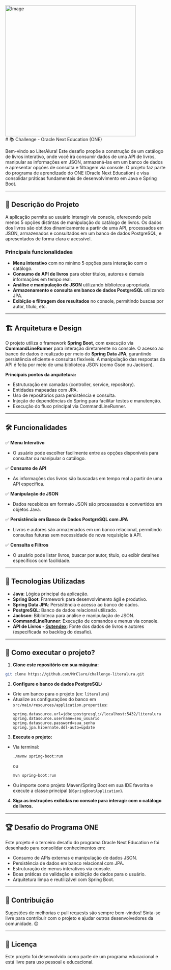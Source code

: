 <img width="410" height="410" alt="Image" src="https://github.com/user-attachments/assets/4e4671a5-7293-478c-80a5-71b2375c8f73" />
<br>
# 📚  Challenge - Oracle Next Education (ONE)

Bem-vindo ao LiterAlura! Este desafio propõe a construção de um catálogo de livros interativo, onde você irá consumir dados de uma API de livros, manipular as informações em JSON, armazená-las em um banco de dados e apresentar opções de consulta e filtragem via console. O projeto faz parte do programa de aprendizado do ONE (Oracle Next Education) e visa consolidar práticas fundamentais de desenvolvimento em Java e Spring Boot.

---

## 📜 Descrição do Projeto

A aplicação permite ao usuário interagir via console, oferecendo pelo menos 5 opções distintas de manipulação do catálogo de livros. Os dados dos livros são obtidos dinamicamente a partir de uma API, processados em JSON, armazenados e consultados em um banco de dados PostgreSQL, e apresentados de forma clara e acessível.

### Principais funcionalidades

- **Menu interativo** com no mínimo 5 opções para interação com o catálogo.
- **Consumo de API de livros** para obter títulos, autores e demais informações em tempo real.
- **Análise e manipulação de JSON** utilizando biblioteca apropriada.
- **Armazenamento e consulta em banco de dados PostgreSQL** utilizando JPA.
- **Exibição e filtragem dos resultados** no console, permitindo buscas por autor, título, etc.

---

## 🏗️ Arquitetura e Design

O projeto utiliza o framework **Spring Boot**, com execução via **CommandLineRunner** para interação diretamente no console. O acesso ao banco de dados é realizado por meio do **Spring Data JPA**, garantindo persistência eficiente e consultas flexíveis. A manipulação das respostas da API é feita por meio de uma biblioteca JSON (como Gson ou Jackson).

**Principais pontos da arquitetura:**
- Estruturação em camadas (controller, service, repository).
- Entidades mapeadas com JPA.
- Uso de repositórios para persistência e consulta.
- Injeção de dependências do Spring para facilitar testes e manutenção.
- Execução do fluxo principal via CommandLineRunner.

---

## 🛠️ Funcionalidades

✅ **Menu Interativo**
- O usuário pode escolher facilmente entre as opções disponíveis para consultar ou manipular o catálogo.

✅ **Consumo de API**
- As informações dos livros são buscadas em tempo real a partir de uma API específica.

✅ **Manipulação de JSON**
- Dados recebidos em formato JSON são processados e convertidos em objetos Java.

✅ **Persistência em Banco de Dados PostgreSQL com JPA**
- Livros e autores são armazenados em um banco relacional, permitindo consultas futuras sem necessidade de nova requisição à API.

✅ **Consulta e Filtros**
- O usuário pode listar livros, buscar por autor, título, ou exibir detalhes específicos com facilidade.

---

## 🚀 Tecnologias Utilizadas

- **Java**: Lógica principal da aplicação.
- **Spring Boot**: Framework para desenvolvimento ágil e produtivo.
- **Spring Data JPA**: Persistência e acesso ao banco de dados.
- **PostgreSQL**: Banco de dados relacional utilizado.
- **Jackson**: Biblioteca para análise e manipulação de JSON.
- **CommandLineRunner**: Execução de comandos e menus via console.
- **API de Livros - [Gutendex](https://gutendex.com/)**: Fonte dos dados de livros e autores (especificada no backlog do desafio).

---

## 🔧 Como executar o projeto?

1. **Clone este repositório em sua máquina:**
```sh
git clone https://github.com/MrClaro/challenge-literalura.git
```

2. **Configure o banco de dados PostgreSQL:**
- Crie um banco para o projeto (ex: `literalura`)
- Atualize as configurações do banco em `src/main/resources/application.properties`:
    ```
    spring.datasource.url=jdbc:postgresql://localhost:5432/literalura
    spring.datasource.username=seu_usuario
    spring.datasource.password=sua_senha
    spring.jpa.hibernate.ddl-auto=update
    ```

3. **Execute o projeto:**
- Via terminal:
    ```sh
    ./mvnw spring-boot:run
    ```
    ou
    ```sh
    mvn spring-boot:run
    ```
- Ou importe como projeto Maven/Spring Boot em sua IDE favorita e execute a classe principal (`@SpringBootApplication`).

4. **Siga as instruções exibidas no console para interagir com o catálogo de livros.**

---

## 🏆 Desafio do Programa ONE

Este projeto é o terceiro desafio do programa Oracle Next Education e foi desenhado para consolidar conhecimentos em:

- Consumo de APIs externas e manipulação de dados JSON.
- Persistência de dados em banco relacional com JPA.
- Estruturação de menus interativos via console.
- Boas práticas de validação e exibição de dados para o usuário.
- Arquitetura limpa e reutilizável com Spring Boot.

---

## 🤝 Contribuição

Sugestões de melhorias e pull requests são sempre bem-vindos! Sinta-se livre para contribuir com o projeto e ajudar outros desenvolvedores da comunidade. 😊

---

## 📄 Licença

Este projeto foi desenvolvido como parte de um programa educacional e está livre para uso pessoal e educacional.
